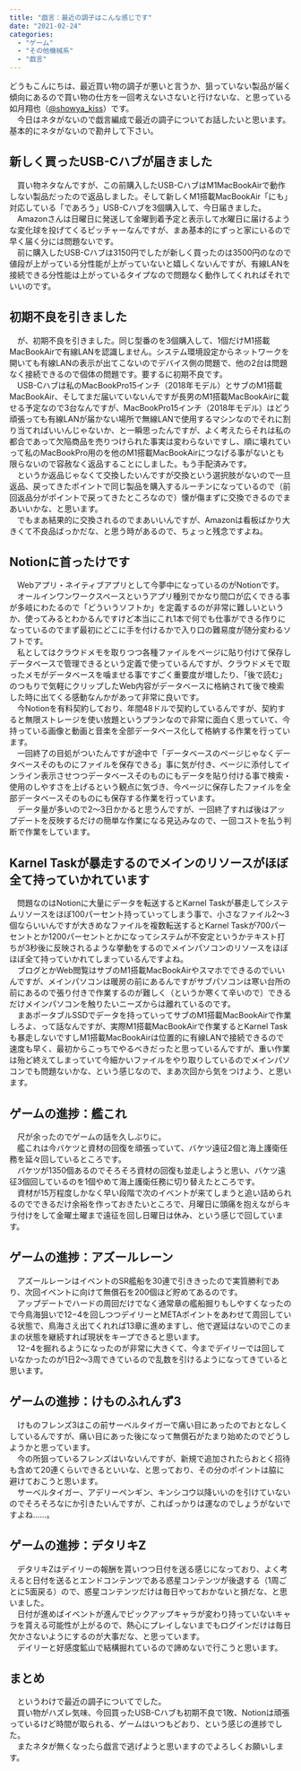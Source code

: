 ```yaml
---
title: "戯言：最近の調子はこんな感じです"
date: "2021-02-24"
categories: 
  - "ゲーム"
  - "その他機械系"
  - "戯言"
---
```


どうもこんにちは、最近買い物の調子が悪いと言うか、狙っていない製品が届く傾向にあるので買い物の仕方を一回考えないさないと行けないな、と思っている如月翔也（[@showya\_kiss](http://twitter.com/showya_kiss)）です。  
　今日はネタがないので戯言編成で最近の調子についてお話したいと思います。基本的にネタがないので勘弁して下さい。  

## 新しく買ったUSB-Cハブが届きました

　買い物ネタなんですが、この前購入したUSB-CハブはM1MacBookAirで動作しない製品だったので返品しました。そして新しくM1搭載MacBookAir「にも」対応している「であろう」USB-Cハブを3個購入して、今日届きました。  
　Amazonさんは日曜日に発送して金曜到着予定と表示して水曜日に届けるような変化球を投げてくるピッチャーなんですが、まあ基本的にずっと家にいるので早く届く分には問題ないです。  
　前に購入したUSB-Cハブは3150円でしたが新しく買ったのは3500円のなので値段が上がっている分性能が上がっていないと嬉しくないんですが、有線LANを接続できる分性能は上がっているタイプなので問題なく動作してくれればそれでいいのです。  

## 初期不良を引きました

　が、初期不良を引きました。同じ型番のを3個購入して、1個だけM1搭載MacBookAirで有線LANを認識しません。システム環境設定からネットワークを開いても有線LANの表示が出てこないのでデバイス側の問題で、他の2台は問題なく接続できるので個体の問題です。要するに初期不良です。  
　USB-Cハブは私のMacBookPro15インチ（2018年モデル）とサブのM1搭載MacBookAir、そしてまだ届いていないんですが長男のM1搭載MacBookAirに載せる予定なので3台なんですが、MacBookPro15インチ（2018年モデル）はどう頑張っても有線LANが届かない場所で無線LANで使用するマシンなのでそれに割り当てればいいんじゃないか、と一瞬思ったんですが、よく考えたらそれは私の都合であって欠陥商品を売りつけられた事実は変わらないですし、順に壊れていって私のMacBookPro用のを他のM1搭載MacBookAirにつなげる事がないとも限らないので容赦なく返品することにしました。もう手配済みです。  
　というか返品じゃなくて交換したいんですが交換という選択肢がないので一旦返品、戻ってきたポイントで同じ製品を購入するルーチンになっているので（前回返品分がポイントで戻ってきたところなので）懐が傷まずに交換できるのでまあいいかな、と思います。  
　でもまあ結果的に交換されるのでまあいいんですが、Amazonは看板ばかり大きくて不良品ばっかだな、と思う時があるので、ちょっと残念ですよね。  

## Notionに首ったけです

　Webアプリ・ネイティブアプリとして今夢中になっているのがNotionです。  
　オールインワンワークスペースというアプリ種別でかなり間口が広くできる事が多岐にわたるので「どういうソフトか」を定義するのが非常に難しいというか、使ってみるとわかるんですけど本当にこれ1本で何でも仕事ができる作りになっているのでまず最初にどこに手を付けるかで入り口の難易度が随分変わるソフトです。  
　私としてはクラウドメモを取りつつ各種ファイルをページに貼り付けて保存しデータベースで管理できるという定義で使っているんですが、クラウドメモで取ったメモがデータベースを噛ませる事ですごく重要度が増したり、「後で読む」のつもりで気軽にクリップしたWeb内容がデータベースに格納されて後で検索した時に出てくる感動なんかがあって非常に良いです。  
　今Notionを有料契約しており、年間48ドルで契約しているんですが、契約すると無限ストレージを使い放題というプランなので非常に面白く思っていて、今持っている画像と動画と音楽を全部データベース化して格納する作業を行っています。  
　一回終了の目処がついたんですが途中で「データベースのページじゃなくデータベースそのものにファイルを保存できる」事に気が付き、ページに添付してインライン表示させつつデータベースそのものにもデータを貼り付ける事で検索・使用のしやすさを上げるという観点に気づき、今ページに保存したファイルを全部データベースそのものにも保存する作業を行っています。  
　データ量が多いので2〜3日かかると思うんですが、一回終了すれば後はアップデートを反映するだけの簡単な作業になる見込みなので、一回コストを払う判断で作業をしています。  

## Karnel Taskが暴走するのでメインのリソースがほぼ全て持っていかれています

　問題なのはNotionに大量にデータを転送するとKarnel Taskが暴走してシステムリソースをほぼ100パーセント持っていってしまう事で、小さなファイル2〜3個ならいいんですが大きめなファイルを複数転送するとKarnel Taskが700パーセントとか1200パーセントとかになってシステムが不安定というかテキスト打ちが3秒後に反映されるような挙動をするのでメインパソコンのリソースをほぼほぼ全て持っていかれてしまっているんですよね。  
　ブログとかWeb閲覧はサブのM1搭載MacBookAirやスマホでできるのでいいんですが、メインパソコンは暖房の前にあるんですがサブパソコンは寒い台所の前にあるので張り付きで作業するのが難しく（というか寒くて辛いので）できるだけメインパソコンを触りたいニーズからは離れているのです。  
　まあポータブルSSDでデータを持っていってサブのM1搭載MacBookAirで作業しろよ、って話なんですが、実際M1搭載MacBookAirで作業するとKarnel Taskも暴走しないですしM1搭載MacBookAirは位置的に有線LANで接続できるので速度も早く、最初からこっちでやるべきだったと思っているんですが、重い作業は殆ど終えてしまっていて今細かいファイルをやり取りしているのでメインパソコンでも問題ないかな、という感じなので、まあ次回から気をつけよう、と思います。  

## ゲームの進捗：艦これ

　尺が余ったのでゲームの話を久しぶりに。  
　艦これは今バケツと資材の回復を頑張っていて、バケツ遠征2個と海上護衛任務を延々回しているところです。  
　バケツが1350個あるのでそろそろ資材の回復も並走しようと思い、バケツ遠征3個回しているのを1個やめて海上護衛任務に切り替えたところです。  
　資材が15万程度しかなく早い段階で次のイベントが来てしまうと追い詰められるのでできるだけ余裕を作っておきたいところで、月曜日に頭痛を抱えながらキラ付けをして金曜土曜まで遠征を回し日曜日は休み、という感じで回しています。  

## ゲームの進捗：アズールレーン

　アズールレーンはイベントのSR艦船を30連で引ききったので実質勝利であり、次回イベントに向けて無償石を200個ほど貯めてあるのです。  
　アップデートでハードの周回だけでなく通常章の艦船掘りもしやすくなったので今鳥海狙いで12−4を回しつつデイリーとMETAポイントをあわせて周回している状態で、鳥海さえ出てくれれば13章に進めますし、他で遅延はないのでこのままの状態を継続すれば現状をキープできると思います。  
　12−4を掘れるようになったのが非常に大きくて、今までデイリーでは回していなかったのが1日2〜3周できているので乱数を引けるようになってきていると思います。  

## ゲームの進捗：けものふれんず3

　けものフレンズ3はこの前サーベルタイガーで痛い目にあったのでおとなしくしているんですが、痛い目にあった後になって無償石がたまり始めたのでどうしようかと思っています。  
　今の所狙っているフレンズはいないんですが、新規で追加されたらおとく招待も含めて20連くらいできるといいな、と思っており、その分のポイントは脇に避けておこうと思います。  
　サーベルタイガー、アデリーペンギン、キンシコウ以降いいのを引けていないのでそろそろなにか引きたいんですが、こればっかりは運なのでしょうがないですよね……。  

## ゲームの進捗：デタリキZ

　デタリキZはデイリーの報酬を貰いつつ日付を送る感じになっており、よく考えると日付を送るとエンドコンテンツである惑星コンテンツが後退する（1周ごとに5面戻る）ので、惑星コンテンツだけは毎日やっておかないと損だな、と思いました。  
　日付が進めばイベントが進んでピックアップキャラが変わり持っていないキャラを貰える可能性が上がるので、熱心にプレイしないまでもログインだけは毎日欠かさないようにするのが大事だな、と思っています。  
　デイリーと好感度鉱山で結構掘れているので諦めないで行こうと思います。  

## まとめ

　というわけで最近の調子についてでした。  
　買い物がハズレ気味、今回買ったUSB-Cハブも初期不良で1敗、Notionは頑張っているけど時間が取られる、ゲームはいつもどおり、という感じの進捗でした。  
　またネタが無くなったら戯言で逃げようと思いますのでよろしくお願いします。
